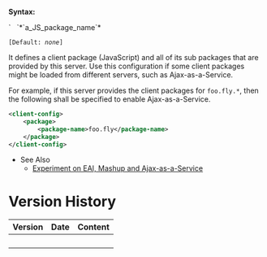 **Syntax:**

<package>  
`   `<package-name>*`a_JS_package_name`*</package-name>  
</package>

`[Default: `<i>`none`</i>`]`

It defines a client package (JavaScript) and all of its sub packages
that are provided by this server. Use this configuration if some client
packages might be loaded from different servers, such as
Ajax-as-a-Service.

For example, if this server provides the client packages for
`foo.fly.*`, then the following shall be specified to enable
Ajax-as-a-Service.

``` xml
<client-config>
    <package>
        <package-name>foo.fly</package-name>
    </package>
</client-config>
```

- See Also
  - [Experiment on EAI, Mashup and
    Ajax-as-a-Service](http://blog.zkoss.org/index.php/2009/08/16/experiment-on-eai-mashup-and-ajax-as-a-service)

# Version History

| Version | Date | Content |
|---------|------|---------|
|         |      |         |
